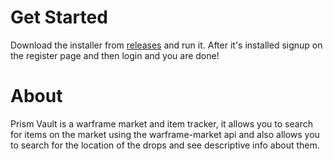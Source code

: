 # Get Started

Download the installer from [releases](https://github.com/philip727/warframe-comp-app/releases/ "Prism Vault releases") and run it. After it's installed signup on the register page and then login and you are done! 

# About
Prism Vault is a warframe market and item tracker, it allows you to search for items on the market using the warframe-market api and also allows you to search for the location of the drops and see descriptive info about them.

